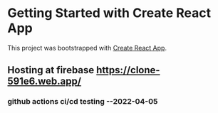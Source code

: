 # Getting Started with Create React App

This project was bootstrapped with [Create React App](https://github.com/facebook/create-react-app).

## Hosting at firebase <https://clone-591e6.web.app/>

### github actions ci/cd testing --2022-04-05
